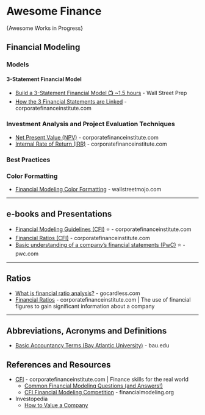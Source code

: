 # Awesome Finance
{Awesome Works in Progress}



## Financial Modeling

### Models
#### 3-Statement Financial Model 
* [Build a 3-Statement Financial Model 📺 ~1.5 hours](https://www.youtube.com/watch?v=Rmi9fwkJjHw) - Wall Street Prep
* [How the 3 Financial Statements are Linked](https://corporatefinanceinstitute.com/resources/accounting/3-financial-statements-linked/) - corporatefinanceinstitute.com

### Investment Analysis and Project Evaluation Techniques
* [Net Present Value (NPV)](https://corporatefinanceinstitute.com/resources/valuation/net-present-value-npv/) - corporatefinanceinstitute.com
* [Internal Rate of Return (IRR)](https://corporatefinanceinstitute.com/resources/valuation/internal-rate-return-irr/) - corporatefinanceinstitute.com

### Best Practices
### Color Formatting
* [Financial Modeling Color Formatting](https://www.wallstreetmojo.com/financial-modeling-colour-formatting/) - wallstreetmojo.com

-----

## e-books and Presentations
* [Financial Modeling Guidelines (CFI)](https://corporatefinanceinstitute.com/assets/Financial-Modeling-Guidelines.pdf) ⭐ - corporatefinanceinstitute.com
* [Financial Ratios (CFI)](https://corporatefinanceinstitute.com/assets/CFI-Financial-Ratios-Cheat-Sheet-eBook.pdf) - corporatefinanceinstitute.com
* [Basic understanding of a company’s financial statements (PwC)](https://www.pwc.com/jm/en/research-publications/pdf/basic-understanding-of-a-companys-financials.pdf) ⭐ - pwc.com

-----

## Ratios
* [What is financial ratio analysis?](https://gocardless.com/guides/posts/what-is-financial-ratio-analysis/) - gocardless.com
* [Financial Ratios](https://corporatefinanceinstitute.com/resources/knowledge/finance/financial-ratios/) - corporatefinanceinstitute.com | The use of financial figures to gain significant information about a company

-----

## Abbreviations, Acronyms and Definitions
* [Basic Accountancy Terms (Bay Atlantic University)](https://bau.edu/blog/basic-accounting-terminologies/) - bau.edu

## References and Resources
* [CFI](https://corporatefinanceinstitute.com/) - corporatefinanceinstitute.com | Finance skills for the real world
  * [Common Financial Modeling Questions (and Answers!)](https://corporatefinanceinstitute.com/resources/questions/model-questions/) 
  * [CFI Financial Modeling Competition](https://financialmodeling.org/) - financialmodeling.org
* Investopedia
  * [How to Value a Company](https://www.investopedia.com/terms/b/business-valuation.asp) 


